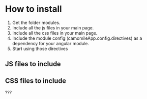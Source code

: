 # How to install
1. Get the folder modules.
2. Include all the js files in your main page.
3. Include all the css files in your main page.
4. Include the module config (camomileApp.config.directives) as a dependency for your angular module.
5. Start using those directives

## JS files to include
<!-- DIRECTIVES -->
<script src="js/modules/directives/boxDirective.js"></script>
<script src="js/modules/directives/canvasDirective.js"></script>
<script src="js/modules/directives/detailsDirective.js"></script>
<script src="js/modules/directives/editDirective.js"></script>
<script src="js/modules/directives/imageDirective.js"></script>
<script src="js/modules/directives/videoDirective.js"></script>
<script src="js/modules/directives/config.js"></script>

## CSS files to include
???
